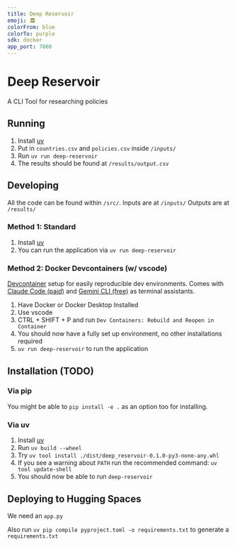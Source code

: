 ```yaml
---
title: Deep Reservoir
emoji: 🏛️
colorFrom: blue
colorTo: purple
sdk: docker
app_port: 7860
---
```


# Deep Reservoir

A CLI Tool for researching policies

## Running
1. Install [uv](https://docs.astral.sh/uv/getting-started/installation/)
2. Put in `countries.csv` and `policies.csv` inside `/inputs/`
3. Run `uv run deep-reservoir`
4. The results should be found at `/results/output.csv`

## Developing

All the code can be found within `/src/`.
Inputs are at `/inputs/`
Outputs are at `/results/`

### Method 1: Standard
1. Install [uv](https://docs.astral.sh/uv/getting-started/installation/)
2. You can run the application via `uv run deep-reservoir`

### Method 2: Docker Devcontainers (w/ vscode)
[Devcontainer](https://marketplace.visualstudio.com/items?itemName=ms-vscode-remote.remote-containers) setup for easily reproducible dev environments.
Comes with [Claude Code (paid)](https://www.anthropic.com/claude-code) and [Gemini CLI (free)](https://google-gemini.github.io/gemini-cli/) as terminal assistants.

1. Have Docker or Docker Desktop Installed
2. Use vscode
3. CTRL + SHIFT + P and run `Dev Containers: Rebuild and Reopen in Container`
4. You should now have a fully set up environment, no other installations required
5. `uv run deep-reservoir` to run the application


## Installation (TODO)

### Via pip
You might be able to `pip install -e .` as an option too for installing. 

### Via uv
1. Install [uv](https://docs.astral.sh/uv/getting-started/installation/)
2. Run `uv build --wheel`
3. Try `uv tool install ./dist/deep_reservoir-0.1.0-py3-none-any.whl`
4. If you see a warning about `PATH` run the recommended command: `uv tool update-shell`
5. You should now be able to run `deep-reservoir`


## Deploying to Hugging Spaces

We need an `app.py`

Also run `uv pip compile pyproject.toml -o requirements.txt` to generate a `requirements.txt`

